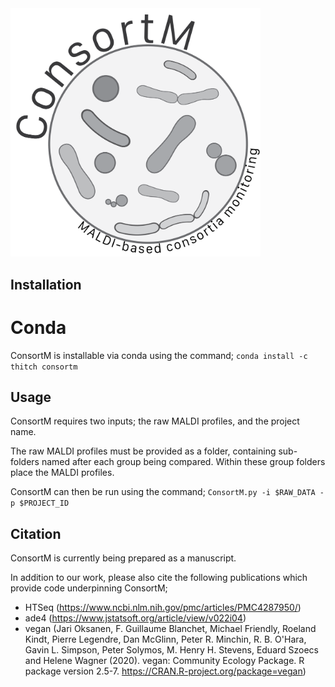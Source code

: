 <img src="/images/ConsortM-logo.png" width="400" class="center">

## Installation

# Conda

ConsortM is installable via conda using the command; `conda install -c thitch consortm`

## Usage

ConsortM requires two inputs; the raw MALDI profiles, and the project name.

The raw MALDI profiles must be provided as a folder, containing sub-folders named after each group being compared. Within these group folders place the MALDI profiles.

ConsortM can then be run using the command; `ConsortM.py -i $RAW_DATA -p $PROJECT_ID`

## Citation
ConsortM is currently being prepared as a manuscript.

In addition to our work, please also cite the following publications which provide code underpinning ConsortM;

- HTSeq (https://www.ncbi.nlm.nih.gov/pmc/articles/PMC4287950/)
- ade4 (https://www.jstatsoft.org/article/view/v022i04)
- vegan (Jari Oksanen, F. Guillaume Blanchet, Michael Friendly, Roeland Kindt, Pierre Legendre, Dan McGlinn, Peter R.
  Minchin, R. B. O'Hara, Gavin L. Simpson, Peter Solymos, M. Henry H. Stevens, Eduard Szoecs and Helene Wagner
  (2020). vegan: Community Ecology Package. R package version 2.5-7. https://CRAN.R-project.org/package=vegan)

